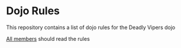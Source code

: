Dojo Rules
==========

This repository contains a list of dojo rules for the Deadly Vipers dojo

[All members](https://github.com/deadlyvipers) should read the rules
